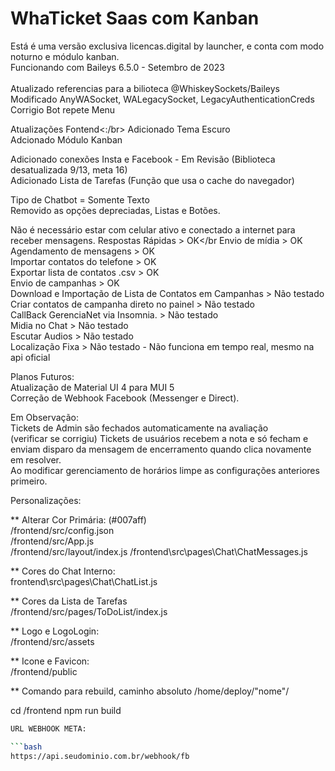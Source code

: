 # WhaTicket Saas com Kanban</br>
Está é uma versão exclusiva licencas.digital by launcher, e conta com modo noturno e módulo kanban. </br>
Funcionando com Baileys 6.5.0 - Setembro de 2023 </br>
</br> Atualizado referencias para a bilioteca @WhiskeySockets/Baileys</br>
Modificado AnyWASocket, WALegacySocket, LegacyAuthenticationCreds</br>
Corrigio Bot repete Menu</br>

Atualizações Fontend<:/br>
Adicionado Tema Escuro</br>
Adcionado Módulo Kanban

Adicionado conexões Insta e Facebook - Em Revisão (Biblioteca desatualizada 9/13, meta 16)
</br> Adicionado Lista de Tarefas (Função que usa o cache do navegador)

Tipo de Chatbot = Somente Texto <br> Removido as opções depreciadas, Listas e Botões.

Não é necessário estar com celular ativo e conectado a internet para receber mensagens.
Respostas Rápidas > OK</br
Envio de mídia > OK </br>
Agendamento de mensagens > OK </br>
Importar contatos do telefone > OK </br>
Exportar lista de contatos .csv > OK </br>
Envio de campanhas > OK </br>
Download e Importação de Lista de Contatos em Campanhas > Não testado </br>
Criar contatos de campanha direto no painel > Não testado </br>
CallBack GerenciaNet via Insomnia. > Não testado </br>
Midia no Chat > Não testado</br>
Escutar Audios > Não testado </br>
Localização Fixa > Não testado - Não funciona em tempo real, mesmo na api oficial</br>

Planos Futuros:</br>
Atualização de Material UI 4 para MUI 5</br>
Correção de Webhook Facebook (Messenger e Direct).</br>

Em Observação:</br>
Tickets de Admin são fechados automaticamente na avaliação </br>
(verificar se corrigiu) Tickets de usuários recebem a nota e só fecham e enviam disparo da mensagem de encerramento quando clica novamente em resolver.</br>
Ao modificar gerenciamento de horários limpe as configurações anteriores primeiro.

Personalizações:</br>

** Alterar Cor Primária: (#007aff)</br>
/frontend/src/config.json</br>
/frontend/src/App.js</br>
/frontend/src/layout/index.js
/frontend\src\pages\Chat\ChatMessages.js

** Cores do Chat Interno:</br>
frontend\src\pages\Chat\ChatList.js</br>

** Cores da Lista de Tarefas</br>
/frontend/src/pages/ToDoList/index.js

** Logo e LogoLogin:</br>
/frontend/src/assets

** Icone e Favicon:</br>
/frontend/public

** Comando para rebuild, caminho absoluto /home/deploy/"nome"/
  
cd /frontend
npm run build

```bash
URL WEBHOOK META:

```bash
https://api.seudominio.com.br/webhook/fb
